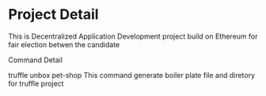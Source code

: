 # Project Detail
This is Decentralized Application Development project build on Ethereum for fair election betwen the candidate 

Command Detail


truffle unbox pet-shop
This command generate boiler plate file and diretory for truffle project
